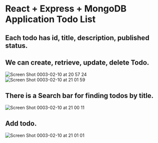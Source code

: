 # React + Express + MongoDB Application Todo List

## Each todo has id, title, description, published status.
## We can create, retrieve, update, delete Todo.
![Screen Shot 0003-02-10 at 20 57 24](https://user-images.githubusercontent.com/44857986/107507216-94e8d580-6be2-11eb-940d-47a1017118ad.png)
![Screen Shot 0003-02-10 at 21 01 59](https://user-images.githubusercontent.com/44857986/107507659-3a03ae00-6be3-11eb-8271-abf03ec716db.png)
## There is a Search bar for finding todos by title.
![Screen Shot 0003-02-10 at 21 00 11](https://user-images.githubusercontent.com/44857986/107507479-f90b9980-6be2-11eb-838e-9dcadef9b9ed.png)

## Add todo.
![Screen Shot 0003-02-10 at 21 01 01](https://user-images.githubusercontent.com/44857986/107507555-17719500-6be3-11eb-8cd8-8d7d108175ce.png)
